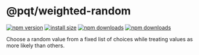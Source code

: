 # @pqt/weighted-random

[![npm version](https://img.shields.io/npm/v/@pqt/weighted-random.svg)](https://www.npmjs.org/package/@pqt/weighted-random)
[![install size](https://packagephobia.now.sh/badge?p=@pqt/weighted-random)](https://packagephobia.now.sh/result?p=@pqt/weighted-random)
[![npm downloads](https://img.shields.io/npm/dt/@pqt/weighted-random)](http://npm-stat.com/charts.html?package=@pqt/weighted-random)
[![npm downloads](https://img.shields.io/npm/dm/@pqt/weighted-random.svg)](http://npm-stat.com/charts.html?package=@pqt/weighted-random)

Choose a random value from a fixed list of choices while treating values as more likely than others.
